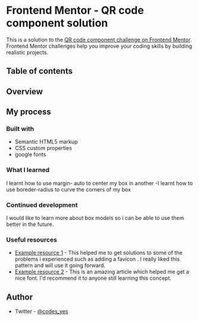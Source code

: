 # Frontend Mentor - QR code component solution

This is a solution to the [QR code component challenge on Frontend Mentor](https://www.frontendmentor.io/challenges/qr-code-component-iux_sIO_H). Frontend Mentor challenges help you improve your coding skills by building realistic projects. 

## Table of contents


## Overview


## My process

### Built with

- Semantic HTML5 markup
- CSS custom properties
- google fonts



### What I learned
I learnt how to use margin- auto to center my box in another
-I learnt how to use boreder-radius to curve the corners of my box 


### Continued development

I would like to learn more about box models so i can be able to use them better in the future.
### Useful resources

- [Example resource 1](https://w3schools.com) - This helped me to get solutions to some of the problems i experienced such as adding a favicon . I really liked this pattern and will use it going forward.
- [Example resource 2](https://www.google/fonts.com) - This is an amazing article which helped me get a nice font. I'd recommend it to anyone still learning this concept.


## Author



- Twitter - [@codes_yes](https://www.twitter.com/codes_yes)

